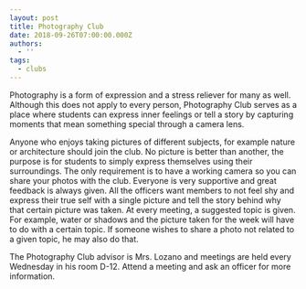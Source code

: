 ```yaml
---
layout: post
title: Photography Club
date: 2018-09-26T07:00:00.000Z
authors:
  - ''
tags:
  - clubs
---
```

Photography is a form of expression and a stress reliever for many as well. Although this does not apply to every person, Photography Club serves as a place where students can express inner feelings or tell a story by capturing moments that mean something special through a camera lens.

Anyone who enjoys taking pictures of different subjects, for example nature or architecture should join the club. No picture is better than another, the purpose is for students to simply express themselves using their surroundings. The only requirement is to have a working camera so you can share your photos with the club. Everyone is very supportive and great feedback is always given. All the officers want members to not feel shy and express their true self with a single picture and tell the story behind why that certain picture was taken. At every meeting, a suggested topic is given. For example, water or shadows and the picture taken for the week will have to do with a certain topic. If someone wishes to share a photo not related to a given topic, he may also do that.

The Photography Club advisor is Mrs. Lozano and meetings are held every Wednesday in his room D-12. Attend a meeting and ask an officer for more information.
